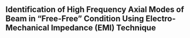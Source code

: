 ##  Identification of High Frequency Axial Modes of Beam in “Free-Free” Condition Using Electro-Mechanical Impedance (EMI) Technique
